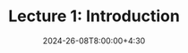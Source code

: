 ---
type: lecture
date: 2024-26-08T8:00:00+4:30
title: "Lecture 1: Introduction"
tldr: "Overview of the course, objectives, and introduction to computer vision."
thumbnail: /static_files/presentations/lec1.jpg
links: 
    - url: /static_files/presentations/lec1.zip
      name: notes
    - url: /static_files/presentations/code1.zip
      name: codes
    - url: https://www.cs.cornell.edu/courses/cs5670/2023sp/lectures/lec1.html
      name: slides
---